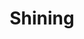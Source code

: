 ---
layout: post
title: Shining
director: Stanley Kubrick
year: 1980
cover: https://images.mubicdn.net/images/film/405/cache-47097-1612536788/image-w1280.jpg
imdb250: true
sas: true
---